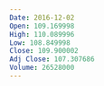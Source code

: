 ```yaml
---
Date: 2016-12-02
Open: 109.169998
High: 110.089996
Low: 108.849998
Close: 109.900002
Adj Close: 107.307686
Volume: 26528000
---
```

